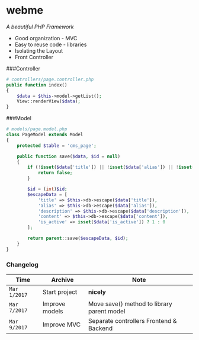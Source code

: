 # webme
_A beautiful PHP Framework_
- Good organization - MVC
- Easy to reuse code - libraries
- Isolating the Layout
- Front Controller

###Controller
```php
# controllers/page.controller.php
public function index()
{
    $data = $this->model->getList();
    View::renderView($data);
}
```

###Model
```php
# models/page.model.php
class PageModel extends Model
{
    protected $table = 'cms_page';

    public function save($data, $id = null)
    {
        if (!isset($data['title']) || !isset($data['alias']) || !isset($data['content'])) {
            return false;
        }

        $id = (int)$id;
        $escapeData = [
            'title' => $this->db->escape($data['title']),
            'alias' => $this->db->escape($data['alias']),
            'description' => $this->db->escape($data['description']),
            'content' => $this->db->escape($data['content']),
            'is_active' => isset($data['is_active']) ? 1 : 0
        ];

        return parent::save($escapeData, $id);
    }
}
```
### Changelog

Time | Archive | Note
--- | --- | ---
`Mar 1/2017` | Start project | **nicely**
`Mar 7/2017` | Improve models | Move save() method to library parent model
`Mar 9/2017` | Improve MVC | Separate controllers Frontend & Backend 